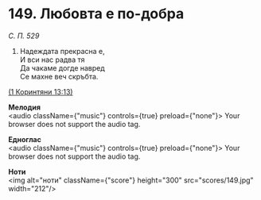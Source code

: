 # 149. Любовта е по-добра  

*С. П. 529*  

1. Надеждата прекрасна е,  
И вси нас радва тя  
Да чакаме догде навред  
Се махне веч скръбта.  

[(1 Коринтяни 13:13)](http://biblia.bg/index.php?k=53&g=13&s=13)  

__Мелодия__  
<audio className={"music"} controls={true} preload={"none"}><source src="mp3/149.mp3" type="audio/mpeg"/>
Your browser does not support the audio tag.
</audio>  

__Едноглас__  
<audio className={"music"} controls={true} preload={"none"}><source src="transp/149.mp3" type="audio/mpeg"/>
Your browser does not support the audio tag.
</audio>  

__Ноти__  
<img alt="ноти" className={"score"} height="300" src="scores/149.jpg" width="212"/>
